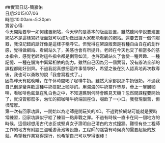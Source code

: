 ##實習日誌-簡嘉佑  
日期:2015/07/06  
時間:10:00am~5:30pm  
實習心得:  
	今天開始要學一如何建置網站，今天學的是基本的版面設置，雖然聽同學說要建置網站不是這樣寫好版面就可以成功做出讓大家都能看到的網站。還要去買一個伺服器，我沒記錯的話好像是這樣子稱呼它。但覺得在架設版面是有種自由自在的創作感，覺得做網站、看網站久了，美感也會有所提升。老師在今天也交了相當多的基本指令，感覺老師對這些指令都是倒背如流。也許寫網站久了會變一種興趣、一種記憶、一種在腦海中緊緊相依的能力。雖然自己因為另一個實習，沒有辦法全部的課程都剛好到齊。不過我認真想把這件事情學好，希望之後在別人認真地再次教導後，我也可以勇敢的說「我會寫程式了。」  
	因為昨天有點晚睡，在午休時間喝了咖啡牛奶。雖然大家都說那牛奶很奶，不過我自己倒是蠻喜歡這種牛奶搭配上咖啡的。用濃濃的牛奶當作墊基，疊上一層層咖啡，看咖啡色氤氳在乳白色之中，不知道瞧到何時會瞧見天機？忽然間課程要開始了，就沒管那麼多，匆忙的把咖啡牛奶端回座位，啜飲了一小口。我發現很苦，但很醇厚。  
	第一次有回家功課，一開始以為老師是開玩笑的XD。不過對於網站可能就是要時常練習，回家功課似乎給了練習一點非戰之罪。不過有時候一直卡在同一個地方的時候，這個超想用古代忠臣或堅貞女子證明自己清白的方式撞牆。難怪有些工程師工作的地方有附設三溫暖游泳池等設施，工程師的腦袋有時候真的需要超級的放鬆。希望我作業寫得還行，也希望自己可以學得很棒！　